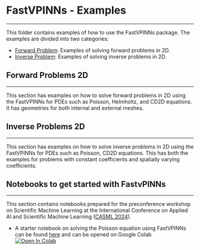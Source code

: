 # FastVPINNs - Examples
---

This folder contains examples of how to use the FastVPINNs package. The examples are divided into two categories:
- [Forward Problem](./forward_problems_2d/): Examples of solving forward problems in 2D.
- [Inverse Problem](./inverse_problems_2d/): Examples of solving inverse problems in 2D.

## Forward Problems 2D
---
This section has examples on how to solve forward problems in 2D using the FastVPINNs for PDEs such as Poisson, Helmholtz, and CD2D equations. It has geometries for both internal and external meshes. 

## Inverse Problems 2D
---
This section has examples on how to solve inverse problems in 2D using the FastVPINNs for PDEs such as Poisson, CD2D equations. This has both the examples for problems with constant coefficients and spatially varying coefficients.

## Notebooks to get started with FastvPINNs
---
This section contains notebooks prepared for the preconference workshop on Scientific Machine Learning at the International Conference on Applied AI and Scientific Machine Learning ([CASML 2024](https://casml.cc/)). 
- A starter notebook on solving the Poisson equation using FastVPINNs can be found [here](./notebooks/poisson_training.ipynb) and can be opened on Google Colab <a href="https://colab.research.google.com/github/cmgcds/fastvpinns/blob/main/examples/notebooks/poisson_training.ipynb" target="_parent"><img src="https://colab.research.google.com/assets/colab-badge.svg" alt="Open In Colab"/></a>



